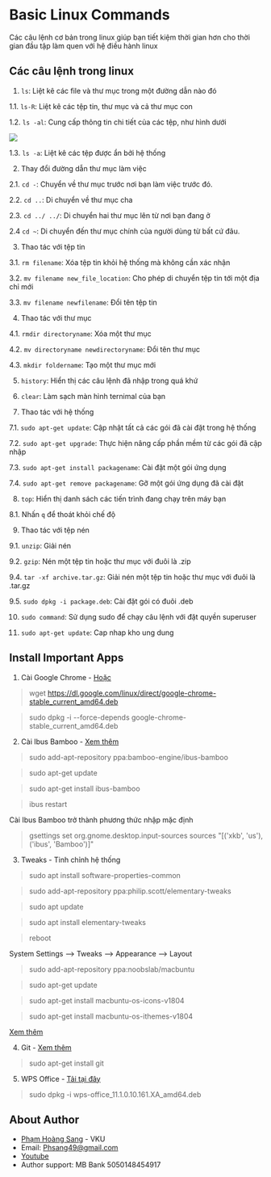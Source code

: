 # Basic Linux Commands
Các câu lệnh cơ bản trong linux giúp bạn tiết kiệm thời gian hơn cho thời gian đầu tập làm quen với hệ điều hành linux

## Các câu lệnh trong linux
1. `ls`: Liệt kê các file và thư mục trong một đường dẫn nào đó

1.1. `ls-R`: Liệt kê các tệp tin, thư mục và cả thư mục con

1.2. `ls -al`: Cung cấp thông tin chi tiết của các tệp, như hình dưới

<img src="https://www.guru99.com/images/ls-al(2).png">

1.3. `ls -a`: Liệt kê các tệp được ẩn bởi hệ thống

2. Thay đổi đường dẫn thư mục làm việc

2.1. `cd -`: Chuyển về thư mục trước nơi bạn làm việc trước đó.

2.2. `cd ..`: Di chuyển về thư mục cha

2.3. `cd ../ ../`: Di chuyển hai thư mục lên từ nơi bạn đang ở

2.4 `cd ~`: Di chuyển đến thư mục chính của người dùng từ bất cứ đâu.

3. Thao tác với tệp tin

3.1. `rm filename`: Xóa tệp tin khỏi hệ thống mà không cần xác nhận

3.2. `mv filename new_file_location`: Cho phép di chuyển tệp tin tới một địa chỉ mới

3.3. `mv filename newfilename`: Đổi tên tệp tin

4. Thao tác với thư mục

4.1. `rmdir directoryname`: Xóa một thư mục

4.2. `mv directoryname newdirectoryname`: Đổi tên thư mục

4.3. `mkdir foldername`: Tạo một thư mục mới

5. `history`: Hiển thị các câu lệnh đã nhập trong quá khứ

6. `clear`: Làm sạch màn hình ternimal của bạn

7. Thao tác với hệ thống

7.1. `sudo apt-get update`: Cập nhật tất cả các gói đã cài đặt trong hệ thống

7.2. `sudo apt-get upgrade`: Thực hiện nâng cấp phần mềm từ các gói đã cập nhập 

7.3. `sudo apt-get install packagename`: Cài đặt một gói ứng dụng

7.4. `sudo apt-get remove packagename`: Gỡ một gói ứng dụng đã cài đặt

8. `top`: Hiển thị danh sách các tiến trình đang chạy trên máy bạn

8.1. Nhấn `q` để thoát khỏi chế độ 

9. Thao tác với tệp nén

9.1. `unzip`: Giải nén

9.2. `gzip`: Nén một tệp tin hoặc thư mục với đuôi là .zip

9.4. `tar -xf archive.tar.gz`: Giải nén một tệp tin hoặc thư mục với đuôi là .tar.gz

9.5. `sudo dpkg -i package.deb`: Cài đặt gói có đuôi .deb

10. `sudo command`: Sử dụng sudo để chạy câu lệnh với đặt quyền superuser

11. `sudo apt-get update`: Cap nhap kho ung dung
## Install Important Apps
1. Cài Google Chrome - [Hoặc](https://itsfoss.com/install-chrome-ubuntu/)
> wget https://dl.google.com/linux/direct/google-chrome-stable_current_amd64.deb

> sudo dpkg -i --force-depends google-chrome-stable_current_amd64.deb

2. Cài Ibus Bamboo - [Xem thêm](https://github.com/BambooEngine/ibus-bamboo)
> sudo add-apt-repository ppa:bamboo-engine/ibus-bamboo

> sudo apt-get update 

> sudo apt-get install ibus-bamboo

> ibus restart

Cài Ibus Bamboo trở thành phương thức nhập mặc định

> gsettings set org.gnome.desktop.input-sources sources "[('xkb', 'us'), ('ibus', 'Bamboo')]"

3. Tweaks - Tinh chỉnh hệ thống
> sudo apt install software-properties-common

> sudo add-apt-repository ppa:philip.scott/elementary-tweaks

> sudo apt update

> sudo apt install elementary-tweaks

> reboot

System Settings --> Tweaks --> Appearance --> Layout

> sudo add-apt-repository ppa:noobslab/macbuntu

> sudo apt-get update

> sudo apt-get install macbuntu-os-icons-v1804

> sudo apt-get install macbuntu-os-ithemes-v1804

[Xem thêm](https://www.noobslab.com/p/themes-icons.html)

4. Git - [Xem thêm](https://git-scm.com/download/linux)
> sudo apt-get install git

5. WPS Office - [Tải tại đây](https://linux.wps.com/) 
> sudo dpkg -i wps-office_11.1.0.10.161.XA_amd64.deb


## About Author
* [Phạm Hoàng Sang](https://www.facebook.com/HoangSang17TH/) - VKU
* Email: Phsang49@gmail.com
* [Youtube](https://www.youtube.com/channel/UCFovmhE6wmj-6doJKKURaiA)
* Author support: MB Bank 5050148454917
